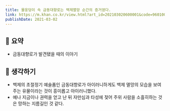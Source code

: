 ```yaml
---
title: 물웅덩이 속 금동대향로는 백제멸망 순간의 증거였다.
link: https://m.khan.co.kr/view.html?art_id=202103020600001&code=960100
publishDate: 2021-03-02
---
```

## 📝 요약 
- 금동대향로가 발견됐을 때의 이야기  
  
## 🤔 생각하기  
- 백제의 초절정기 예술품인 금동대향로가 아이러니하게도 백제 멸망의 모습을 보여주는 유물이라는 것이 흥미롭고 아이러니했다.  
- 예나 지금이나 권력을 얻고 난 뒤 자만심과 타성에 젖어 주위 사람을 소흘히하는 것은 망하는 지름길인 것 같다.  